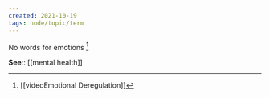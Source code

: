 ```yaml
---
created: 2021-10-19
tags: node/topic/term
---
```


No words for emotions [^1]

**See**:: [[mental health]]

[^1]:  [[videoEmotional Deregulation]]

